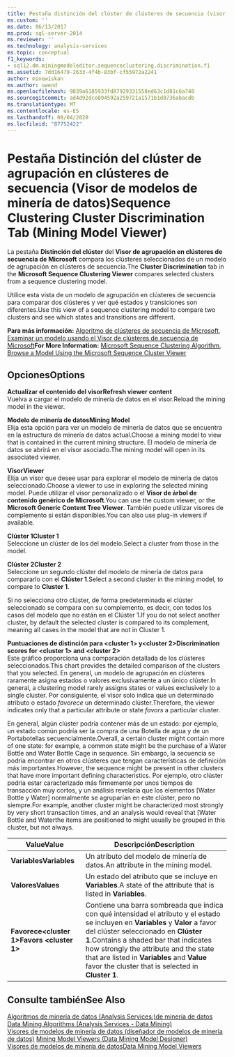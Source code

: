 ```yaml
---
title: Pestaña distinción del clúster de clústeres de secuencia (visor de modelos de minería de datos) | Microsoft Docs
ms.custom: ''
ms.date: 06/13/2017
ms.prod: sql-server-2014
ms.reviewer: ''
ms.technology: analysis-services
ms.topic: conceptual
f1_keywords:
- sql12.dm.miningmodeleditor.sequenceclustering.discrimination.f1
ms.assetid: 7dd16479-2633-4f4b-83bf-cf55972a2241
author: minewiskan
ms.author: owend
ms.openlocfilehash: 9839a6185933fd87929331558ed63c1d81c6a748
ms.sourcegitcommit: ad4d92dce894592a259721a1571b1d8736abacdb
ms.translationtype: MT
ms.contentlocale: es-ES
ms.lasthandoff: 08/04/2020
ms.locfileid: "87752422"
---
```

# <a name="sequence-clustering-cluster-discrimination-tab-mining-model-viewer"></a><span data-ttu-id="b2e9f-102">Pestaña Distinción del clúster de agrupación en clústeres de secuencia (Visor de modelos de minería de datos)</span><span class="sxs-lookup"><span data-stu-id="b2e9f-102">Sequence Clustering Cluster Discrimination Tab (Mining Model Viewer)</span></span>
  <span data-ttu-id="b2e9f-103">La pestaña  **Distinción del clúster** del **Visor de agrupación en clústeres de secuencia de Microsoft** compara los clústeres seleccionados de un modelo de agrupación en clústeres de secuencia.</span><span class="sxs-lookup"><span data-stu-id="b2e9f-103">The  **Cluster Discrimination** tab in the **Microsoft Sequence Clustering Viewer** compares selected clusters from a sequence clustering model.</span></span>  
  
 <span data-ttu-id="b2e9f-104">Utilice esta vista de un modelo de agrupación en clústeres de secuencia para comparar dos clústeres y ver qué estados y transiciones son diferentes.</span><span class="sxs-lookup"><span data-stu-id="b2e9f-104">Use this view of a sequence clustering model to compare two clusters and see which states and transitions are different.</span></span>  
  
 <span data-ttu-id="b2e9f-105">**Para más información:** [Algoritmo de clústeres de secuencia de Microsoft](data-mining/microsoft-sequence-clustering-algorithm.md), [Examinar un modelo usando el Visor de clústeres de secuencia de Microsoft](data-mining/browse-a-model-using-the-microsoft-sequence-cluster-viewer.md)</span><span class="sxs-lookup"><span data-stu-id="b2e9f-105">**For More Information:** [Microsoft Sequence Clustering Algorithm](data-mining/microsoft-sequence-clustering-algorithm.md), [Browse a Model Using the Microsoft Sequence Cluster Viewer](data-mining/browse-a-model-using-the-microsoft-sequence-cluster-viewer.md)</span></span>  
  
## <a name="options"></a><span data-ttu-id="b2e9f-106">Opciones</span><span class="sxs-lookup"><span data-stu-id="b2e9f-106">Options</span></span>  
 <span data-ttu-id="b2e9f-107">**Actualizar el contenido del visor**</span><span class="sxs-lookup"><span data-stu-id="b2e9f-107">**Refresh viewer content**</span></span>  
 <span data-ttu-id="b2e9f-108">Vuelva a cargar el modelo de minería de datos en el visor.</span><span class="sxs-lookup"><span data-stu-id="b2e9f-108">Reload the mining model in the viewer.</span></span>  
  
 <span data-ttu-id="b2e9f-109">**Modelo de minería de datos**</span><span class="sxs-lookup"><span data-stu-id="b2e9f-109">**Mining Model**</span></span>  
 <span data-ttu-id="b2e9f-110">Elija esta opción para ver un modelo de minería de datos que se encuentra en la estructura de minería de datos actual.</span><span class="sxs-lookup"><span data-stu-id="b2e9f-110">Choose a mining model to view that is contained in the current mining structure.</span></span> <span data-ttu-id="b2e9f-111">El modelo de minería de datos se abrirá en el visor asociado.</span><span class="sxs-lookup"><span data-stu-id="b2e9f-111">The mining model will open in its associated viewer.</span></span>  
  
 <span data-ttu-id="b2e9f-112">**Visor**</span><span class="sxs-lookup"><span data-stu-id="b2e9f-112">**Viewer**</span></span>  
 <span data-ttu-id="b2e9f-113">Elija un visor que desee usar para explorar el modelo de minería de datos seleccionado.</span><span class="sxs-lookup"><span data-stu-id="b2e9f-113">Choose a viewer to use in exploring the selected mining model.</span></span> <span data-ttu-id="b2e9f-114">Puede utilizar el visor personalizado o el **Visor de árbol de contenido genérico de Microsoft**.</span><span class="sxs-lookup"><span data-stu-id="b2e9f-114">You can use the custom viewer, or the **Microsoft Generic Content Tree Viewer**.</span></span> <span data-ttu-id="b2e9f-115">También puede utilizar visores de complemento si están disponibles.</span><span class="sxs-lookup"><span data-stu-id="b2e9f-115">You can also use plug-in viewers if available.</span></span>  
  
 <span data-ttu-id="b2e9f-116">**Clúster 1**</span><span class="sxs-lookup"><span data-stu-id="b2e9f-116">**Cluster 1**</span></span>  
 <span data-ttu-id="b2e9f-117">Seleccione un clúster de los del modelo.</span><span class="sxs-lookup"><span data-stu-id="b2e9f-117">Select a cluster from those in the model.</span></span>  
  
 <span data-ttu-id="b2e9f-118">**Clúster 2**</span><span class="sxs-lookup"><span data-stu-id="b2e9f-118">**Cluster 2**</span></span>  
 <span data-ttu-id="b2e9f-119">Seleccione un segundo clúster del modelo de minería de datos para compararlo con el **Clúster 1**.</span><span class="sxs-lookup"><span data-stu-id="b2e9f-119">Select a second cluster in the mining model, to compare to **Cluster 1**.</span></span>  
  
 <span data-ttu-id="b2e9f-120">Si no selecciona otro clúster, de forma predeterminada el clúster seleccionado se compara con su complemento, es decir, con todos los casos del modelo que no están en el Clúster 1.</span><span class="sxs-lookup"><span data-stu-id="b2e9f-120">If you do not select another cluster, by default the selected cluster is compared to its complement, meaning all cases in the model that are not in Cluster 1.</span></span>  
  
 <span data-ttu-id="b2e9f-121">**Puntuaciones de distinción para \<cluster 1> y\<cluster 2>**</span><span class="sxs-lookup"><span data-stu-id="b2e9f-121">**Discrimination scores for \<cluster 1> and \<cluster 2>**</span></span>  
 <span data-ttu-id="b2e9f-122">Este gráfico proporciona una comparación detallada de los clústeres seleccionados.</span><span class="sxs-lookup"><span data-stu-id="b2e9f-122">This chart provides the detailed comparison of the clusters that you selected.</span></span> <span data-ttu-id="b2e9f-123">En general, un modelo de agrupación en clústeres raramente asigna estados o valores exclusivamente a un único clúster.</span><span class="sxs-lookup"><span data-stu-id="b2e9f-123">In general, a clustering model rarely assigns states or values exclusively to a single cluster.</span></span> <span data-ttu-id="b2e9f-124">Por consiguiente, el visor solo indica que un determinado atributo o estado *favorece* un determinado clúster.</span><span class="sxs-lookup"><span data-stu-id="b2e9f-124">Therefore, the viewer indicates only that a particular attribute or state *favors* a particular cluster.</span></span>  
  
 <span data-ttu-id="b2e9f-125">En general, algún clúster podría contener más de un estado: por ejemplo, un estado común podría ser la compra de una Botella de agua y de un Portabotellas secuencialmente.</span><span class="sxs-lookup"><span data-stu-id="b2e9f-125">Overall, a certain cluster might contain more of one state: for example, a common state might be the purchase of a Water Bottle and Water Bottle Cage in sequence.</span></span> <span data-ttu-id="b2e9f-126">Sin embargo, la secuencia se podría encontrar en otros clústeres que tengan características de definición más importantes.</span><span class="sxs-lookup"><span data-stu-id="b2e9f-126">However, the sequence might be present in other clusters that have more important defining characteristics.</span></span> <span data-ttu-id="b2e9f-127">Por ejemplo, otro clúster podría estar caracterizado más firmemente por unos tiempos de transacción muy cortos, y un análisis revelaría que los elementos [Water Bottle y Water] normalmente se agruparían en este clúster, pero no siempre.</span><span class="sxs-lookup"><span data-stu-id="b2e9f-127">For example, another cluster might be characterized most strongly by very short transaction times, and an analysis would reveal that [Water Bottle and Waterthe items are positioned to might usually be grouped in this cluster, but not always.</span></span>  
  
|<span data-ttu-id="b2e9f-128">Value</span><span class="sxs-lookup"><span data-stu-id="b2e9f-128">Value</span></span>|<span data-ttu-id="b2e9f-129">Descripción</span><span class="sxs-lookup"><span data-stu-id="b2e9f-129">Description</span></span>|  
|-----------|-----------------|  
|<span data-ttu-id="b2e9f-130">**Variables**</span><span class="sxs-lookup"><span data-stu-id="b2e9f-130">**Variables**</span></span>|<span data-ttu-id="b2e9f-131">Un atributo del modelo de minería de datos.</span><span class="sxs-lookup"><span data-stu-id="b2e9f-131">An attribute in the mining model.</span></span>|  
|<span data-ttu-id="b2e9f-132">**Valores**</span><span class="sxs-lookup"><span data-stu-id="b2e9f-132">**Values**</span></span>|<span data-ttu-id="b2e9f-133">Un estado del atributo que se incluye en **Variables**.</span><span class="sxs-lookup"><span data-stu-id="b2e9f-133">A state of the attribute that is listed in **Variables**.</span></span>|  
|<span data-ttu-id="b2e9f-134">**Favorece\<cluster 1>**</span><span class="sxs-lookup"><span data-stu-id="b2e9f-134">**Favors \<cluster 1>**</span></span>|<span data-ttu-id="b2e9f-135">Contiene una barra sombreada que indica con qué intensidad el atributo y el estado se incluyen en **Variables** y **Valor** a favor del clúster seleccionado en **Clúster 1**.</span><span class="sxs-lookup"><span data-stu-id="b2e9f-135">Contains a shaded bar that indicates how strongly the attribute and the state that are listed in **Variables** and **Value** favor the cluster that is selected in **Cluster 1**.</span></span>|  
  
## <a name="see-also"></a><span data-ttu-id="b2e9f-136">Consulte también</span><span class="sxs-lookup"><span data-stu-id="b2e9f-136">See Also</span></span>  
 <span data-ttu-id="b2e9f-137">[Algoritmos de minería de datos &#40;Analysis Services:&#41;de minería de datos](data-mining/data-mining-algorithms-analysis-services-data-mining.md) </span><span class="sxs-lookup"><span data-stu-id="b2e9f-137">[Data Mining Algorithms &#40;Analysis Services - Data Mining&#41;](data-mining/data-mining-algorithms-analysis-services-data-mining.md) </span></span>  
 <span data-ttu-id="b2e9f-138">[Visores de modelos de minería de datos &#40;diseñador de modelos de minería de datos&#41;](mining-model-viewers-data-mining-model-designer.md) </span><span class="sxs-lookup"><span data-stu-id="b2e9f-138">[Mining Model Viewers &#40;Data Mining Model Designer&#41;](mining-model-viewers-data-mining-model-designer.md) </span></span>  
 [<span data-ttu-id="b2e9f-139">Visores de modelos de minería de datos</span><span class="sxs-lookup"><span data-stu-id="b2e9f-139">Data Mining Model Viewers</span></span>](data-mining/data-mining-model-viewers.md)  
  
  
